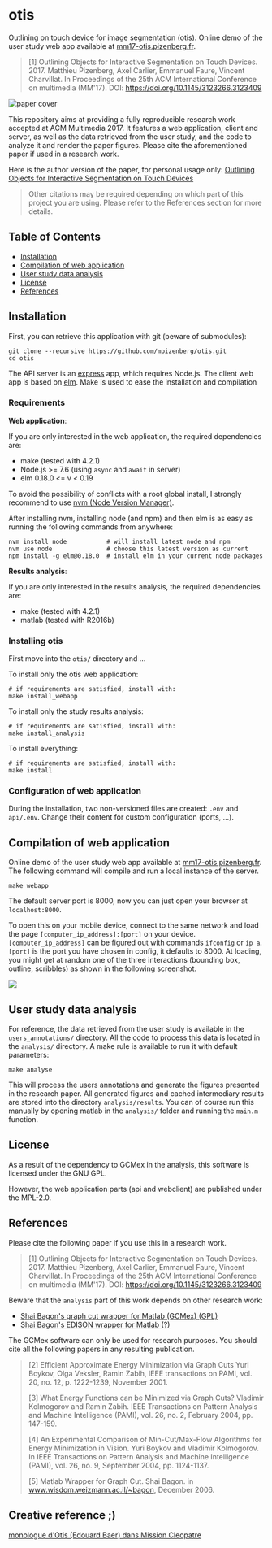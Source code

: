 # otis

Outlining on touch device for image segmentation (otis).
Online demo of the user study web app available at [mm17-otis.pizenberg.fr][demo].

> [1] Outlining Objects for Interactive Segmentation on Touch Devices. 2017.
> Matthieu Pizenberg, Axel Carlier, Emmanuel Faure, Vincent Charvillat.
> In Proceedings of the 25th ACM International Conference on multimedia (MM'17).
> DOI: https://doi.org/10.1145/3123266.3123409

![paper cover][cover]

This repository aims at providing a fully reproducible research work
accepted at ACM Multimedia 2017.
It features a web application, client and server,
as well as the data retrieved from the user study,
and the code to analyze it and render the paper figures.
Please cite the aforementioned paper if used in a research work.

Here is the author version of the paper, for personal usage only:
[Outlining Objects for Interactive Segmentation on Touch Devices][paper]

[demo]: http://mm17-otis.pizenberg.fr
[paper]: https://mpizenberg.github.io/resources/otis/outlining-objects-interactive.pdf
[cover]: https://mpizenberg.github.io/resources/otis/cover.jpg

> Other citations may be required depending on which part
> of this project you are using.
> Please refer to the References section for more details.

## Table of Contents

* [Installation](#installation)
* [Compilation of web application](#compilation-of-web-application)
* [User study data analysis](#user-study-data-analysis)
* [License](#license)
* [References](#references)

## Installation

First, you can retrieve this application with git (beware of submodules):

```shell
git clone --recursive https://github.com/mpizenberg/otis.git
cd otis
```

The API server is an [express] app, which requires Node.js.
The client web app is based on [elm].
Make is used to ease the installation and compilation

[express]: https://expressjs.com/
[elm]: http://elm-lang.org/

### Requirements

**Web application**:

If you are only interested in the web application,
the required dependencies are:
* make (tested with 4.2.1)
* Node.js >= 7.6 (using `async` and `await` in server)
* elm 0.18.0 <= v < 0.19

To avoid the possibility of conflicts with a root global install,
I strongly recommend to use [nvm (Node Version Manager)][install-nvm].

After installing nvm, installing node (and npm) and then elm is as easy as
running the following commands from anywhere:

```shell
nvm install node           # will install latest node and npm
nvm use node               # choose this latest version as current
npm install -g elm@0.18.0  # install elm in your current node packages
```

**Results analysis**:

If you are only interested in the results analysis,
the required dependencies are:
* make (tested with 4.2.1)
* matlab (tested with R2016b)

[install-nvm]: https://github.com/creationix/nvm#install-script

### Installing otis

First move into the `otis/` directory and ...

To install only the otis web application:

```shell
# if requirements are satisfied, install with:
make install_webapp
```

To install only the study results analysis:

```shell
# if requirements are satisfied, install with:
make install_analysis
```

To install everything:

```shell
# if requirements are satisfied, install with:
make install
```

### Configuration of web application

During the installation, two non-versioned files are created: `.env` and `api/.env`.
Change their content for custom configuration (ports, ...).

## Compilation of web application

Online demo of the user study web app available at [mm17-otis.pizenberg.fr][demo].
The following command will compile and run a local instance of the server.

```shell
make webapp
```

The default server port is 8000,
now you can just open your browser at `localhost:8000`.

To open this on your mobile device, connect to the same network
and load the page `[computer_ip_address]:[port]` on your device.
`[computer_ip_address]` can be figured out with commands `ifconfig` or `ip a`.
`[port]` is the port you have chosen in config, it defaults to 8000.
At loading, you might get at random one of the three interactions
(bounding box, outline, scribbles) as shown in the following screenshot.

![][screenshot-webapp]

[screenshot-webapp]: https://mpizenberg.github.io/resources/otis/screenshot-webapp.jpg

## User study data analysis

For reference, the data retrieved from the user study is available
in the `users_annotations/` directory.
All the code to process this data is located in the `analysis/` directory.
A make rule is available to run it with default parameters:

```shell
make analyse
```

This will process the users annotations and generate the figures
presented in the research paper.
All generated figures and cached intermediary results are stored
into the directory `analysis/results`.
You can of course run this manually by opening matlab in the `analysis/` folder
and running the `main.m` function.

## License

As a result of the dependency to GCMex in the analysis,
this software is licensed under the GNU GPL.

However, the web application parts (api and webclient)
are published under the MPL-2.0.

## References

Please cite the following paper if you use this in a research work.

> [1] Outlining Objects for Interactive Segmentation on Touch Devices. 2017.
> Matthieu Pizenberg, Axel Carlier, Emmanuel Faure, Vincent Charvillat.
> In Proceedings of the 25th ACM International Conference on multimedia (MM'17).
> DOI: https://doi.org/10.1145/3123266.3123409

Beware that the `analysis` part of this work depends on other research work:

* [Shai Bagon's graph cut wrapper for Matlab (GCMex) (GPL)][bagon-gcmex]
* [Shai Bagon's EDISON wrapper for Matlab (?)][bagon-edison]

[bagon-gcmex]: https://github.com/shaibagon/GCMex
[bagon-edison]: https://github.com/mpizenberg/meanshift_edison_matlab_interface

The GCMex software can only be used for research purposes.
You should cite all the following papers in any resulting publication.

> [2] Efficient Approximate Energy Minimization via Graph Cuts
> Yuri Boykov, Olga Veksler, Ramin Zabih,
> IEEE transactions on PAMI, vol. 20, no. 12, p. 1222-1239, November 2001.
>
> [3] What Energy Functions can be Minimized via Graph Cuts?
> Vladimir Kolmogorov and Ramin Zabih.
> IEEE Transactions on Pattern Analysis and Machine Intelligence (PAMI),
> vol. 26, no. 2, February 2004, pp. 147-159.
>
> [4] An Experimental Comparison of Min-Cut/Max-Flow Algorithms for Energy Minimization in Vision.
> Yuri Boykov and Vladimir Kolmogorov.
> In IEEE Transactions on Pattern Analysis and Machine Intelligence (PAMI),
> vol. 26, no. 9, September 2004, pp. 1124-1137.
>
> [5] Matlab Wrapper for Graph Cut. Shai Bagon.
> in www.wisdom.weizmann.ac.il/~bagon, December 2006.


## Creative reference ;)

[monologue d'Otis (Edouard Baer) dans Mission Cleopatre][monologue]

[monologue]: https://youtu.be/AMij3xjEW-A
